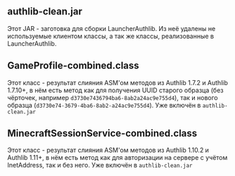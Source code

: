 authlib-clean.jar
-----------------
Этот JAR - заготовка для сборки LauncherAuthlib.
Из неё удалены не используемые клиентом классы, а так же классы, реализованные в LauncherAuthlib.

GameProfile-combined.class
--------------------------
Этот класс - результат слияния ASM'ом методов из Authlib 1.7.2 и Authlib 1.7.10+, в нём есть метод как для получения
UUID старого образца (без чёрточек, например `d3730e7436794ba6-8ab2a24ac9e755d4`),
так и нового образца (`d3730e74-3679-4ba6-8ab2-a24ac9e755d4`). Уже включён в `authlib-clean.jar`

MinecraftSessionService-combined.class
--------------------------------------
Этот класс - результат слияния ASM'ом методов из Authlib 1.10.2 и Authlib 1.11+, в нём есть метод как для авторизации
на сервере с учётом InetAddress, так и без него. Уже включён в `authlib-clean.jar`
